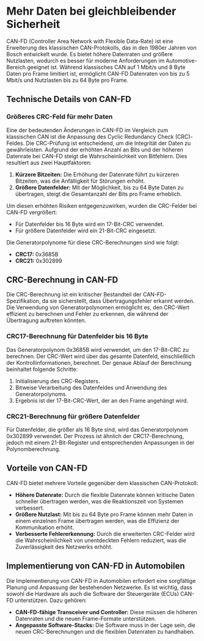 # Mehr Daten bei gleichbleibender Sicherheit

CAN-FD (Controller Area Network with Flexible Data-Rate) ist eine Erweiterung des klassischen CAN-Protokolls, das in den 1980er Jahren von Bosch entwickelt wurde. Es bietet höhere Datenraten und größere Nutzlasten, wodurch es besser für moderne Anforderungen im Automotive-Bereich geeignet ist. Während klassisches CAN auf 1 Mbit/s und 8 Byte Daten pro Frame limitiert ist, ermöglicht CAN-FD Datenraten von bis zu 5 Mbit/s und Nutzlasten bis zu 64 Byte pro Frame.

## Technische Details von CAN-FD

### Größeres CRC-Feld für mehr Daten

Eine der bedeutenden Änderungen in CAN-FD im Vergleich zum klassischen CAN ist die Anpassung des Cyclic Redundancy Check (CRC)-Feldes. Die CRC-Prüfung ist entscheidend, um die Integrität der Daten zu gewährleisten. Aufgrund der erhöhten Anzahl an Bits und der höheren Datenrate bei CAN-FD steigt die Wahrscheinlichkeit von Bitfehlern. Dies resultiert aus zwei Hauptfaktoren:

1. **Kürzere Bitzeiten:** Die Erhöhung der Datenrate führt zu kürzeren Bitzeiten, was die Anfälligkeit für Störungen erhöht.
2. **Größere Datenfelder:** Mit der Möglichkeit, bis zu 64 Byte Daten zu übertragen, steigt die Gesamtanzahl der Bits pro Frame erheblich.

Um diesen erhöhten Risiken entgegenzuwirken, wurden die CRC-Felder bei CAN-FD vergrößert:

- Für Datenfelder bis 16 Byte wird ein 17-Bit-CRC verwendet.
- Für größere Datenfelder wird ein 21-Bit-CRC eingesetzt.

Die Generatorpolynome für diese CRC-Berechnungen sind wie folgt:

- **CRC17:** 0x3685B
- **CRC21:** 0x302899

## CRC-Berechnung in CAN-FD

Die CRC-Berechnung ist ein kritischer Bestandteil der CAN-FD-Spezifikation, da sie sicherstellt, dass Übertragungsfehler erkannt werden. Die Verwendung von Generatorpolynomen ermöglicht es, den CRC-Wert effizient zu berechnen und Fehler zu erkennen, die während der Übertragung auftreten könnten.

### CRC17-Berechnung für Datenfelder bis 16 Byte

Das Generatorpolynom 0x3685B wird verwendet, um den 17-Bit-CRC zu berechnen. Der CRC-Wert wird über das gesamte Datenfeld, einschließlich der Kontrollinformationen, berechnet. Der genaue Ablauf der Berechnung beinhaltet folgende Schritte:

1. Initialisierung des CRC-Registers.
2. Bitweise Verarbeitung des Datenfeldes und Anwendung des Generatorpolynoms.
3. Ergebnis ist der 17-Bit-CRC-Wert, der an den Frame angehängt wird.

### CRC21-Berechnung für größere Datenfelder

Für Datenfelder, die größer als 16 Byte sind, wird das Generatorpolynom 0x302899 verwendet. Der Prozess ist ähnlich der CRC17-Berechnung, jedoch mit einem 21-Bit-Register und entsprechenden Anpassungen in der Polynomberechnung.

## Vorteile von CAN-FD

CAN-FD bietet mehrere Vorteile gegenüber dem klassischen CAN-Protokoll:

- **Höhere Datenrate:** Durch die flexible Datenrate können kritische Daten schneller übertragen werden, was die Reaktionszeit von Systemen verbessert.
- **Größere Nutzlast:** Mit bis zu 64 Byte pro Frame können mehr Daten in einem einzelnen Frame übertragen werden, was die Effizienz der Kommunikation erhöht.
- **Verbesserte Fehlererkennung:** Durch die erweiterten CRC-Felder wird die Wahrscheinlichkeit von unentdeckten Fehlern reduziert, was die Zuverlässigkeit des Netzwerks erhöht.

## Implementierung von CAN-FD in Automobilen

Die Implementierung von CAN-FD in Automobilen erfordert eine sorgfältige Planung und Anpassung der bestehenden Netzwerke. Es ist wichtig, dass sowohl die Hardware als auch die Software der Steuergeräte (ECUs) CAN-FD unterstützen. Dazu gehören:

- **CAN-FD-fähige Transceiver und Controller:** Diese müssen die höheren Datenraten und die neuen Frame-Formate unterstützen.
- **Angepasste Software-Stacks:** Die Software muss in der Lage sein, die neuen CRC-Berechnungen und die flexiblen Datenraten zu handhaben.


